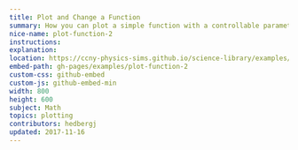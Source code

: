 ```yaml
---
title: Plot and Change a Function
summary: How you can plot a simple function with a controllable parameter
nice-name: plot-function-2
instructions:
explanation:
location: https://ccny-physics-sims.github.io/science-library/examples/plot-function-2/
embed-path: gh-pages/examples/plot-function-2
custom-css: github-embed
custom-js: github-embed-min
width: 800
height: 600
subject: Math
topics: plotting
contributors: hedbergj
updated: 2017-11-16
---
```

